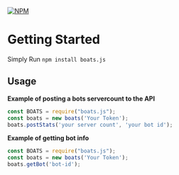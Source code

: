 [![NPM](https://nodei.co/npm/boats.js.png?downloads=true&downloadRank=true&stars=true)](https://nodei.co/npm/boats.js/)

# Getting Started
Simply Run `npm install boats.js`

## Usage

**Example of posting a bots servercount to the API**

```javascript
const BOATS = require("boats.js");
const boats = new boats('Your Token');
boats.postStats('your server count', 'your bot id');
```

**Example of getting bot info**

```javascript
const BOATS = require("boats.js");
const boats = new boats('Your Token');
boats.getBot('bot-id');
```
